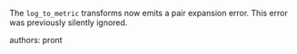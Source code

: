 The `log_to_metric` transforms now emits a pair expansion error. This error was previously silently ignored.

authors: pront
